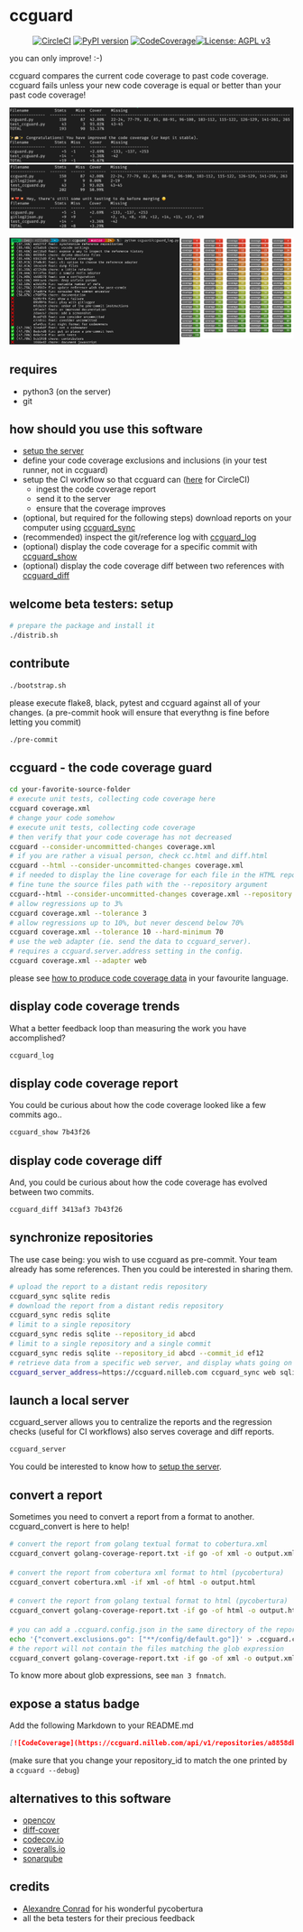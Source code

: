 # ccguard

<div align="center">

[![CircleCI](https://circleci.com/gh/nilleb/ccguard.svg?style=svg)](https://circleci.com/gh/nilleb/ccguard) [![PyPI version](https://badge.fury.io/py/ccguard.svg)](https://badge.fury.io/py/ccguard) [![CodeCoverage](https://ccguard.nilleb.com/api/v1/repositories/a8858db8a0d483f8f6c8e74a5dc03b84bc9674f8/status_badge.svg)](https://ccguard.nilleb.com/web/main/a8858db8a0d483f8f6c8e74a5dc03b84bc9674f8)[![License: AGPL v3](https://img.shields.io/badge/License-AGPL%20v3-blue.svg)](https://www.gnu.org/licenses/agpl-3.0)

</div>

you can only improve! :-)

ccguard compares the current code coverage to past code coverage. ccguard fails unless your new code coverage is equal or better than your past code coverage!

![ccguard.py in action](https://github.com/nilleb/ccguard/blob/master/static/success.png?raw=true "ccguard.py in action")
![so bad, a regression](https://github.com/nilleb/ccguard/blob/master/static/failure.png?raw=true "so bad, a regression")

<img src="https://github.com/nilleb/ccguard/raw/master/static/log.png" alt="trends" title="cc is increasing!" style="max-width: 60%;"><img src="https://github.com/nilleb/ccguard/raw/master/static/all_badges.png" alt="all the status badges" title="expose your code coverage pride ;-)" style="max-width: 40%;/* top: 0; */vertical-align: top;">

## requires

- python3 (on the server)
- git

## how should you use this software

- [setup the server](https://github.com/nilleb/ccguard/blob/master/docs/server-setup/server-setup-ubuntu.sh)
- define your code coverage exclusions and inclusions (in your test runner, not in ccguard)
- setup the CI workflow so that ccguard can ([here]((https://github.com/nilleb/ccguard/blob/master/docs/how%20to%20integrate%20ccguard%20in%20your%20CircleCI%20job.md)) for CircleCI)
  - ingest the code coverage report
  - send it to the server
  - ensure that the coverage improves
- (optional, but required for the following steps) download reports on your computer using [ccguard_sync](https://github.com/nilleb/ccguard#synchronize-repositories)
- (recommended) inspect the git/reference log with [ccguard_log](https://github.com/nilleb/ccguard#display-code-coverage-trends)
- (optional) display the code coverage for a specific commit with [ccguard_show](https://github.com/nilleb/ccguard#display-code-coverage-report)
- (optional) display the code coverage diff between two references with [ccguard_diff](https://github.com/nilleb/ccguard#display-code-coverage-diff)

## welcome beta testers: setup

```sh
# prepare the package and install it
./distrib.sh
```

## contribute

```sh
./bootstrap.sh
```

please execute flake8, black, pytest and ccguard against all of your changes.
(a pre-commit hook will ensure that everythng is fine before letting you commit)

```sh
./pre-commit
```

## ccguard - the code coverage guard

```sh
cd your-favorite-source-folder
# execute unit tests, collecting code coverage here
ccguard coverage.xml
# change your code somehow
# execute unit tests, collecting code coverage
# then verify that your code coverage has not decreased
ccguard --consider-uncommitted-changes coverage.xml
# if you are rather a visual person, check cc.html and diff.html
ccguard --html --consider-uncommitted-changes coverage.xml
# if needed to display the line coverage for each file in the HTML report,
# fine tune the source files path with the --repository argument
ccguard--html --consider-uncommitted-changes coverage.xml --repository src/
# allow regressions up to 3%
ccguard coverage.xml --tolerance 3
# allow regressions up to 10%, but never descend below 70%
ccguard coverage.xml --tolerance 10 --hard-minimum 70
# use the web adapter (ie. send the data to ccguard_server).
# requires a ccguard.server.address setting in the config.
ccguard coverage.xml --adapter web
```

please see [how to produce code coverage data](https://github.com/nilleb/ccguard/blob/master/docs/how%20to%20produce%20code%20coverage%20data.md) in your favourite language.

## display code coverage trends

What a better feedback loop than measuring the work you have accomplished?

```sh
ccguard_log
```

## display code coverage report

You could be curious about how the code coverage looked like a few commits ago..

```sh
ccguard_show 7b43f26
```

## display code coverage diff

And, you could be curious about how the code coverage has evolved between two commits.

```sh
ccguard_diff 3413af3 7b43f26
```

## synchronize repositories

The use case being: you wish to use ccguard as pre-commit. Your team already has some references.
Then you could be interested in sharing them.

```sh
# upload the report to a distant redis repository
ccguard_sync sqlite redis
# download the report from a distant redis repository
ccguard_sync redis sqlite
# limit to a single repository
ccguard_sync redis sqlite --repository_id abcd
# limit to a single repository and a single commit
ccguard_sync redis sqlite --repository_id abcd --commit_id ef12
# retrieve data from a specific web server, and display whats going on behind the scenes
ccguard_server_address=https://ccguard.nilleb.com ccguard_sync web sqlite --debug
```

## launch a local server

ccguard_server allows you to centralize the reports and the regression checks (useful for CI workflows)
also serves coverage and diff reports.

```sh
ccguard_server
```

You could be interested to know how to [setup the server](https://github.com/nilleb/ccguard/blob/master/docs/server-setup/server-setup-ubuntu.sh).

## convert a report

Sometimes you need to convert a report from a format to another. ccguard_convert is here to help!

```sh
# convert the report from golang textual format to cobertura.xml
ccguard_convert golang-coverage-report.txt -if go -of xml -o output.xml

# convert the report from cobertura xml format to html (pycobertura)
ccguard_convert cobertura.xml -if xml -of html -o output.html

# convert the report from golang textual format to html (pycobertura)
ccguard_convert golang-coverage-report.txt -if go -of html -o output.html

# you can add a .ccguard.config.json in the same directory of the report or to your home directory to fine tune the exclusions
echo '{"convert.exclusions.go": ["**/config/default.go"]}' > .ccguard.config.json
# the report will not contain the files matching the glob expression
ccguard_convert golang-coverage-report.txt -if go -of xml -o output.xml
```

To know more about glob expressions, see `man 3 fnmatch`.

## expose a status badge

Add the following Markdown to your README.md

```md
[![CodeCoverage](https://ccguard.nilleb.com/api/v1/repositories/a8858db8a0d483f8f6c8e74a5dc03b84bc9674f8/status_badge.svg)](https://ccguard.nilleb.com/web/main/a8858db8a0d483f8f6c8e74a5dc03b84bc9674f8)
```

(make sure that you change your repository_id to match the one printed by a `ccguard --debug`)

## alternatives to this software

- [opencov](https://github.com/danhper/opencov)
- [diff-cover](https://github.com/Bachmann1234/diff_cover)
- [codecov.io](https://codecov.io/)
- [coveralls.io](https://coveralls.io/)
- [sonarqube](https://www.sonarqube.org/)

## credits

- [Alexandre Conrad](https://pypi.org/user/aconrad/) for his wonderful pycobertura
- all the beta testers for their precious feedback
